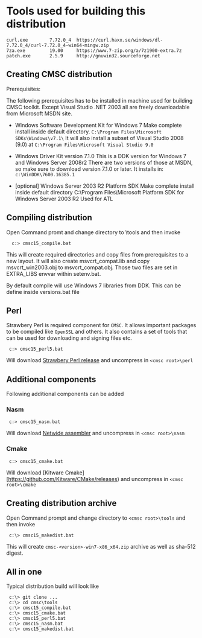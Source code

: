 Tools used for building this distribution
=========================================

```
curl.exe        7.72.0_4  https://curl.haxx.se/windows/dl-7.72.0_4/curl-7.72.0_4-win64-mingw.zip
7za.exe         19.00     https://www.7-zip.org/a/7z1900-extra.7z
patch.exe       2.5.9     http://gnuwin32.sourceforge.net
```

## Creating CMSC distribution

Prerequisites:

The following prerequisites has to be installed in
machine used for building CMSC toolkit.
Except Visual Studio .NET 2003 all are freely
downloadable from Microsoft MSDN site.

* Windows Software Development Kit for Windows 7
  Make complete install inside default directory.
  `C:\Program Files\Microsoft SDKs\Windows\v7.1\`
  It will also install a subset of Visual Studio 2008 (9.0) at
  `C:\Program Files\Microsoft Visual Studio 9.0`

* Windows Driver Kit version 7.1.0
  This is a DDK version for Windows 7 and Windows Server 2008r2
  There are two versions of those at MSDN, so make sure
  to download version 7.1.0 or later. It installs in:
  `c:\WinDDK\7600.16385.1`

* [optional] Windows Server 2003 R2 Platform SDK
  Make complete install inside default directory
  C:\Program Files\Microsoft Platform SDK for Windows Server 2003 R2
  Used for ATL

## Compiling distribution

Open Command promt and change directory to
<cmsc root>\tools and then invoke

```
  c:> cmsc15_compile.bat
```

This will create required directories and copy files
from prerequisites to a new layout.
It will also create msvcrt_compat.lib and copy
msvcrt_win2003.obj to msvcrt_compat.obj. Those two
files are set in EXTRA_LIBS envvar within setenv.bat.

By default compile will use Windows 7 libraries
from DDK. This can be define inside versions.bat file

## Perl

Strawbery Perl is required component for `CMSC`.
It allows important packages to be compiled like `OpenSSL` and
others. It also contains a set of tools that can be used for
downloading and signing files etc.

```
 c:> cmsc15_perl5.bat
```

Will download [Strawbery Perl release](http://strawberryperl.com/releases.html)
and uncompress in `<cmsc root>\perl`


## Additional components

Following additional components can be added

### Nasm


```
 c:> cmsc15_nasm.bat
```

Will download [Netwide assembler](https://www.nasm.us/pub/nasm/releasebuilds)
and uncompress in `<cmsc root>\nasm`


### Cmake


```
 c:> cmsc15_cmake.bat
```

Will download [Kitware Cmake][https://github.com/Kitware/CMake/releases)
and uncompress in `<cmsc root>\cmake`

## Creating distribution archive

Open Command prompt and change directory to
`<cmsc root>\tools` and then invoke

```
 c:\> cmsc15_makedist.bat
```

This will create `cmsc-<version>-win7-x86_x64.zip` archive
as well as sha-512 digest.


## All in one

Typical distribution build will look like

```
 c:\> git clone ...
 c:\> cd cmsc\tools
 c:\> cmsc15_compile.bat
 c:\> cmsc15_cmake.bat
 c:\> cmsc15_perl5.bat
 c:\> cmsc15_nasm.bat
 c:\> cmsc15_makedist.bat
```
